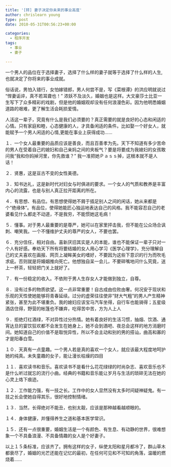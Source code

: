 ```yaml
---
title: '[转] 妻子决定你未来的事业高度'
author: chrislearn young
type: post
date: 2010-05-31T00:56:23+00:00

categories:
  - 程序开发
tags:
  - 事业
  - 妻子

---
```

一个男人的品位在于选择妻子，选择了什么样的妻子就等于选择了什么样的人生,也就决定了你将来的事业成就。

俗话说，男怕入错行，女怕嫁错郎，男人何尝不是，写《菜根谭》的洪应明就说过 “悍妻诟谇，真不若耳聋也！” 浓妖不及淡久，婚姻也是这样。大文豪莎士比亚一生写下了众多精彩的戏剧，但是他的婚姻观却没有任何浪漫色彩。因为他明悉婚姻道路的艰难，更了解生活会耗损爱情。

人活这一辈子，究竟有什么是我们必须要的？真正需要的就是良好的心态和闲适的心情。只有家庭和睦，心态健康的人，才具备闲适的条件。比如娶一个好女人，就能赋予一个男人闲适的心情,更能在事业上获得成功&#8230;&#8230;

１．一个女人最重要的品质应该是善良，而且百善孝为先。天下不知道有多少苦命的男人在受着自己的媳妇和自己亲妈之间的夹板气？要是将要成为我媳妇的女孩敢问我“我和你妈掉河里，你先救谁？” 我一准把她Ｐａｓｓ掉，这根本就不是人话！

２．贤惠，这是亘古不变的女性美德。

３．知书达礼，这是新时代对妇女与时俱进的要求。一个女人的气质和教养是丰富内心的流露，也是与别人真正拉开距离的所在。

４．有思想、有品位。有思想使得她不屑于插足别人之间的闲话，她从来都是个“绝缘体”。有品位，使得她能匠心独运地表达自己的风格。我不能容忍自己的老婆看见什么都走不动道，不是我穷，不能惯她这毛病！

５．懂事。对于男人最重要的是尊严，她可以在家里抨击我，但不能在公众场合讽刺、嘲笑我。一个不懂维护丈夫的尊严的女人，不要也罢。

６．充分信任，相对自由。喜新厌旧其实是人的本能，谁也不能保证一辈子只对一个人有好感。奉劝天下所有将要结婚的女人用心学习《医学心理学》，充分理解自己的丈夫喜欢在画报、网页上凝眸美女的嗜好，不要因为这些下意识的行为而吹毛求疵。否则就是将婚姻推向死亡。他想独自呆一会儿，不要碎嘴地问什么究竟，送上一杯茶，轻轻把门关上就好了。

７．有一份稳定的收入。不依附于男人生存女人才能做到独立，自尊。

８．没有过多的物质欲望。这一点非常重要！自古成由俭败由奢。何况安于现状和乐观的天性使她能够将青春延续。过分的虚荣往往使非“财大气粗”的男人产生精神紧张，甚至为此不堪重负。我的媳妇应该宝马汽车坐得，自行车也能骑得；五星级酒店住得，野营的帐篷也不嫌弃，吃得苦中苦，方为人上人

９．拒绝灯红酒绿，不对异性过分热情。她有着良好的生活习惯，抽烟、饮酒、通宵达旦的宴饮狂欢都不会发生在她身上，她不会到酒吧、夜总会这样的地方消磨时间。她知道自己的价值不是取悦异性，所以不会主动和别的男的搭讪，曲高和寡的才是阳春白雪。

１０．天真有一点童趣。一个男人若是真的喜欢一个女人，就应该最大程度地呵护她的纯真。未失童趣的女子，能让漫长枯燥的四目

１１．喜欢读书和音乐。喜欢读书不是看什么花花绿绿的时尚杂志、喜欢音乐也不是什么听过就忘的流行小曲。经典的书籍和音乐能让岁月与生活的琐碎无法在她的心灵上烙下痕迹。

１２．工作能力强，有一技之长。工作中的女人显然没有太多时间疑神疑鬼。有一技之长会使她自得其乐，很好地控制情绪。

１３．当然，长得绝对不能丑，也别太靓，应该是那种越看越顺眼的。

１４．身体健康，并懂得养生之道和基本医学常识。

１５．还有一点很重要，婚姻生活是一个有颜色、有生息、有动静的世界，很难想象一个不具备浪漫、不具备情趣的女人是个好妻子。

以上１５条标准，应该齐了。拥有这样的女子，纵使太阳和星月都冷了，群山草木都衰尽了，婚姻的光芒还能在记忆的最初，在任何可见和不可知的角落，温暖的燃烧着……